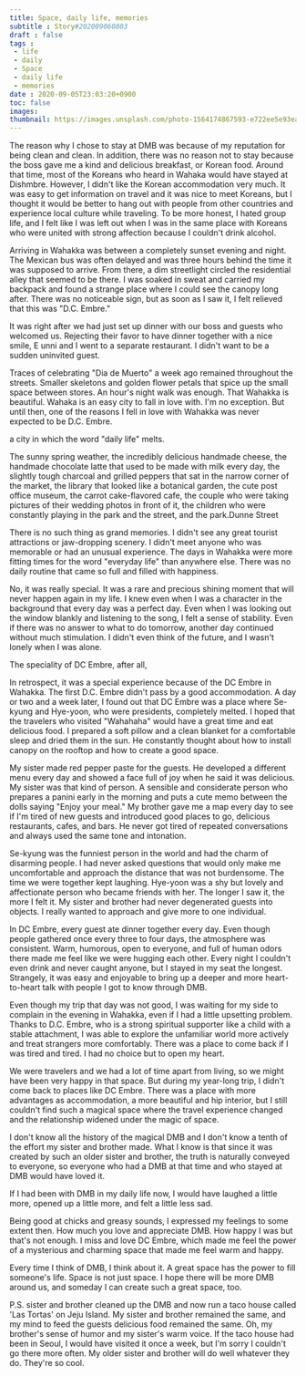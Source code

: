 ```yaml
---
title: Space, daily life, memories
subtitle : Story#202009060803
draft : false
tags :
 - life
 - daily
 - Space
 - daily life
 - memories
date : 2020-09-05T23:03:20+0900
toc: false
images: 
thumbnail: https://images.unsplash.com/photo-1564174867593-e722ee5e93ea?ixlib=rb-1.2.1&q=80&fm=jpg&crop=entropy&cs=tinysrgb&w=1080&fit=max&ixid=eyJhcHBfaWQiOjE1NTU0OX0
---
```


The reason why I chose to stay at DMB was because of my reputation for being clean and clean. In addition, there was no reason not to stay because the boss gave me a kind and delicious breakfast, or Korean food. Around that time, most of the Koreans who heard in Wahaka would have stayed at Dishmbre. However, I didn't like the Korean accommodation very much. It was easy to get information on travel and it was nice to meet Koreans, but I thought it would be better to hang out with people from other countries and experience local culture while traveling. To be more honest, I hated group life, and I felt like I was left out when I was in the same place with Koreans who were united with strong affection because I couldn't drink alcohol.  

Arriving in Wahakka was between a completely sunset evening and night. The Mexican bus was often delayed and was three hours behind the time it was supposed to arrive. From there, a dim streetlight circled the residential alley that seemed to be there. I was soaked in sweat and carried my backpack and found a strange place where I could see the canopy long after. There was no noticeable sign, but as soon as I saw it, I felt relieved that this was "D.C. Embre."  

It was right after we had just set up dinner with our boss and guests who welcomed us. Rejecting their favor to have dinner together with a nice smile, E unni and I went to a separate restaurant. I didn't want to be a sudden uninvited guest.  

Traces of celebrating "Dia de Muerto" a week ago remained throughout the streets. Smaller skeletons and golden flower petals that spice up the small space between stores. An hour's night walk was enough. That Wahakka is beautiful. Wahaka is an easy city to fall in love with. I'm no exception. But until then, one of the reasons I fell in love with Wahakka was never expected to be D.C. Embre.  

a city in which the word "daily life" melts.  

The sunny spring weather, the incredibly delicious handmade cheese, the handmade chocolate latte that used to be made with milk every day, the slightly tough charcoal and grilled peppers that sat in the narrow corner of the market, the library that looked like a botanical garden, the cute post office museum, the carrot cake-flavored cafe, the couple who were taking pictures of their wedding photos in front of it, the children who were constantly playing in the park and the street, and the park.Dunne Street  

There is no such thing as grand memories. I didn't see any great tourist attractions or jaw-dropping scenery. I didn't meet anyone who was memorable or had an unusual experience. The days in Wahakka were more fitting times for the word "everyday life" than anywhere else. There was no daily routine that came so full and filled with happiness.  

No, it was really special. It was a rare and precious shining moment that will never happen again in my life. I knew even when I was a character in the background that every day was a perfect day. Even when I was looking out the window blankly and listening to the song, I felt a sense of stability. Even if there was no answer to what to do tomorrow, another day continued without much stimulation. I didn't even think of the future, and I wasn't lonely when I was alone.  

The speciality of DC Embre, after all,  

In retrospect, it was a special experience because of the DC Embre in Wahakka. The first D.C. Embre didn't pass by a good accommodation. A day or two and a week later, I found out that DC Embre was a place where Se-kyung and Hye-yoon, who were presidents, completely melted. I hoped that the travelers who visited "Wahahaha" would have a great time and eat delicious food. I prepared a soft pillow and a clean blanket for a comfortable sleep and dried them in the sun. He constantly thought about how to install canopy on the rooftop and how to create a good space.  

My sister made red pepper paste for the guests. He developed a different menu every day and showed a face full of joy when he said it was delicious. My sister was that kind of person. A sensible and considerate person who prepares a panini early in the morning and puts a cute memo between the dolls saying "Enjoy your meal." My brother gave me a map every day to see if I'm tired of new guests and introduced good places to go, delicious restaurants, cafes, and bars. He never got tired of repeated conversations and always used the same tone and intonation.  

Se-kyung was the funniest person in the world and had the charm of disarming people. I had never asked questions that would only make me uncomfortable and approach the distance that was not burdensome. The time we were together kept laughing. Hye-yoon was a shy but lovely and affectionate person who became friends with her. The longer I saw it, the more I felt it. My sister and brother had never degenerated guests into objects. I really wanted to approach and give more to one individual.  

In DC Embre, every guest ate dinner together every day. Even though people gathered once every three to four days, the atmosphere was consistent. Warm, humorous, open to everyone, and full of human odors there made me feel like we were hugging each other. Every night I couldn't even drink and never caught anyone, but I stayed in my seat the longest. Strangely, it was easy and enjoyable to bring up a deeper and more heart-to-heart talk with people I got to know through DMB.  

Even though my trip that day was not good, I was waiting for my side to complain in the evening in Wahakka, even if I had a little upsetting problem. Thanks to D.C. Embre, who is a strong spiritual supporter like a child with a stable attachment, I was able to explore the unfamiliar world more actively and treat strangers more comfortably. There was a place to come back if I was tired and tired. I had no choice but to open my heart.  

We were travelers and we had a lot of time apart from living, so we might have been very happy in that space. But during my year-long trip, I didn't come back to places like DC Embre. There was a place with more advantages as accommodation, a more beautiful and hip interior, but I still couldn't find such a magical space where the travel experience changed and the relationship widened under the magic of space.  

I don't know all the history of the magical DMB and I don't know a tenth of the effort my sister and brother made. What I know is that since it was created by such an older sister and brother, the truth is naturally conveyed to everyone, so everyone who had a DMB at that time and who stayed at DMB would have loved it.  

If I had been with DMB in my daily life now, I would have laughed a little more, opened up a little more, and felt a little less sad.  

Being good at chicks and greasy sounds, I expressed my feelings to some extent then. How much you love and appreciate DMB. How happy I was but that's not enough. I miss and love DC Embre, which made me feel the power of a mysterious and charming space that made me feel warm and happy.  

Every time I think of DMB, I think about it. A great space has the power to fill someone's life. Space is not just space. I hope there will be more DMB around us, and someday I can create such a great space, too.  

P.S. sister and brother cleaned up the DMB and now run a taco house called 'Las Tortas' on Jeju Island. My sister and brother remained the same, and my mind to feed the guests delicious food remained the same. Oh, my brother's sense of humor and my sister's warm voice. If the taco house had been in Seoul, I would have visited it once a week, but I'm sorry I couldn't go there more often. My older sister and brother will do well whatever they do. They're so cool.  

